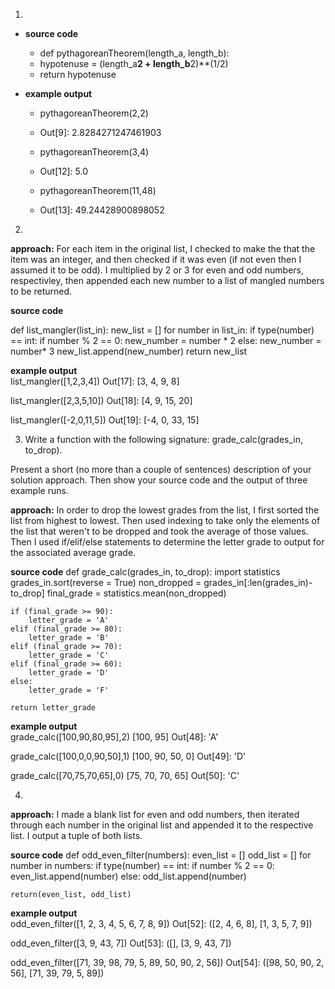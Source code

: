 1. 
* **source code**

    * def pythagoreanTheorem(length_a, length_b):
    *   hypotenuse = (length_a**2 + length_b**2)**(1/2)
    *   return hypotenuse
    
* **example output** 

    * pythagoreanTheorem(2,2)
    * Out[9]: 2.8284271247461903

    * pythagoreanTheorem(3,4)
    * Out[12]: 5.0

    * pythagoreanTheorem(11,48)
    * Out[13]: 49.24428900898052

2. 

**approach:** 
For each item in the original list, I checked to make the that the item was an integer, and then checked if it was even (if not even then I assumed it to be odd). I multiplied by 2 or 3 for even and odd numbers, respectivley, then appended each new number to a list of mangled numbers to be returned.

**source code**

def list_mangler(list_in):
    new_list = []
    for number in list_in:
        if type(number) == int:
            if number % 2 == 0:
                new_number = number * 2
            else:
                new_number = number* 3
            new_list.append(new_number)
    return new_list
    
**example output**    
list_mangler([1,2,3,4])
Out[17]: [3, 4, 9, 8]

list_mangler([2,3,5,10])
Out[18]: [4, 9, 15, 20]

list_mangler([-2,0,11,5])
Out[19]: [-4, 0, 33, 15]

3. Write a function with the following signature: grade_calc(grades_in, to_drop).

Present a short (no more than a couple of sentences) description of your solution approach. Then show your source code and the output of three example runs.

**approach:** 
In order to drop the lowest grades from the list, I first sorted the list from highest to lowest. Then used indexing to take only the elements of the list that weren't to be dropped and took the average of those values. Then I used if/elif/else statements to determine the letter grade to output for the associated average grade.

**source code**
def grade_calc(grades_in, to_drop):
    import statistics
    grades_in.sort(reverse = True)
    non_dropped = grades_in[:len(grades_in)-to_drop]
    final_grade = statistics.mean(non_dropped)
    
    if (final_grade >= 90):
        letter_grade = 'A'
    elif (final_grade >= 80):
        letter_grade = 'B'
    elif (final_grade >= 70):
        letter_grade = 'C'
    elif (final_grade >= 60):
        letter_grade = 'D'
    else:
        letter_grade = 'F'
    
    return letter_grade

**example output**  
grade_calc([100,90,80,95],2)
[100, 95]
Out[48]: 'A'

grade_calc([100,0,0,90,50],1)
[100, 90, 50, 0]
Out[49]: 'D'

grade_calc([70,75,70,65],0)
[75, 70, 70, 65]
Out[50]: 'C'

4. 
**approach:**
I made a blank list for even and odd numbers, then iterated through each number in the original list and appended it to the respective list. I output a tuple of both lists.

**source code**
def odd_even_filter(numbers):
    even_list = []
    odd_list = []
    for number in numbers:
        if type(number) == int:
            if number % 2 == 0:
                even_list.append(number)
            else:
                odd_list.append(number)
            
    return(even_list, odd_list)
    
**example output**  
odd_even_filter([1, 2, 3, 4, 5, 6, 7, 8, 9])
Out[52]: ([2, 4, 6, 8], [1, 3, 5, 7, 9])

odd_even_filter([3, 9, 43, 7])
Out[53]: ([], [3, 9, 43, 7])

odd_even_filter([71, 39, 98, 79, 5, 89, 50, 90, 2, 56])
Out[54]: ([98, 50, 90, 2, 56], [71, 39, 79, 5, 89])
